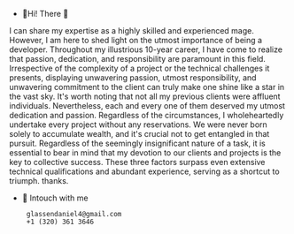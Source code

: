 - 👋Hi! There 👋

I can share my expertise as a highly skilled and experienced mage. However, I am here to shed light on the utmost importance of being a developer. Throughout my illustrious 10-year career, I have come to realize that passion, dedication, and responsibility are paramount in this field. Irrespective of the complexity of a project or the technical challenges it presents, displaying unwavering passion, utmost responsibility, and unwavering commitment to the client can truly make one shine like a star in the vast sky. It's worth noting that not all my previous clients were affluent individuals. Nevertheless, each and every one of them deserved my utmost dedication and passion. Regardless of the circumstances, I wholeheartedly undertake every project without any reservations. We were never born solely to accumulate wealth, and it's crucial not to get entangled in that pursuit. Regardless of the seemingly insignificant nature of a task, it is essential to bear in mind that my devotion to our clients and projects is the key to collective success. These three factors surpass even extensive technical qualifications and abundant experience, serving as a shortcut to triumph. thanks.


- 🤝 Intouch with me

       glassendaniel4@gmail.com
       +1 (320) 361 3646        
